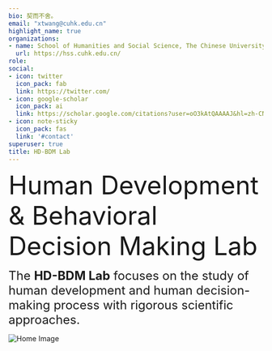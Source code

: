 ```yaml
---
bio: 契而不舍。
email: "xtwang@cuhk.edu.cn"
highlight_name: true
organizations:
- name: School of Humanities and Social Science, The Chinese University of Hong Kong-Shenzhen
  url: https://hss.cuhk.edu.cn/
role: 
social:
- icon: twitter
  icon_pack: fab
  link: https://twitter.com/
- icon: google-scholar
  icon_pack: ai
  link: https://scholar.google.com/citations?user=oO3kAtQAAAAJ&hl=zh-CN
- icon: note-sticky
  icon_pack: fas
  link: '#contact'
superuser: true
title: HD-BDM Lab
---
```

<span style="font-size: 50px;">Human Development & Behavioral Decision Making Lab</span>


<span style="font-size: 24px;">The <strong>HD-BDM Lab</strong> focuses on the study of human development and human decision-making process with rigorous scientific approaches.</span>

<img src="/images/meeting.jpg" style="max-width: 100%;" alt="Home Image">


